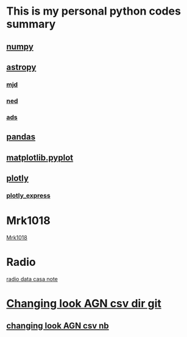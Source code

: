 # This is my personal python codes summary

## [numpy]()
## [astropy]()
### [mjd]()
### [ned]()
### [ads]()
## [pandas]()
## [matplotlib.pyplot]()
## [plotly](https://nbviewer.jupyter.org/github/brettlv/brettlv.github.io/blob/master/pythoncode/plotly.ipynb)
### [plotly_express](https://nbviewer.jupyter.org/github/brettlv/brettlv.github.io/blob/master/pythoncode/plotly_express_.ipynb)


# Mrk1018
[Mrk1018](https://brettlv.github.io/pythoncode/Mrk1018)



# Radio
[radio data casa note](https://brettlv.github.io/radiolearnnote)


# [Changing look AGN csv dir git](https://brettlv.github.io/pythoncode/changinglookAGN)
## [changing look AGN csv nb](https://nbviewer.jupyter.org/github/brettlv/brettlv.github.io/tree/master/pythoncode/changinglookAGN/)
